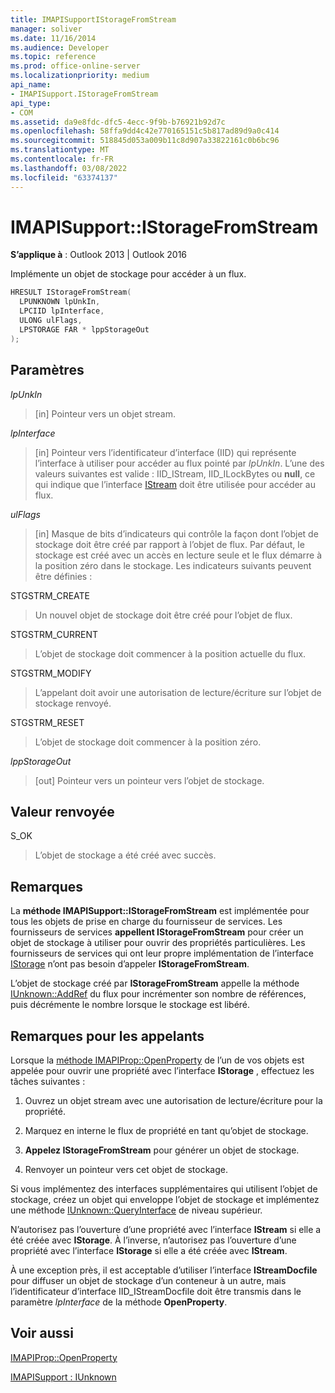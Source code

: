 ```yaml
---
title: IMAPISupportIStorageFromStream
manager: soliver
ms.date: 11/16/2014
ms.audience: Developer
ms.topic: reference
ms.prod: office-online-server
ms.localizationpriority: medium
api_name:
- IMAPISupport.IStorageFromStream
api_type:
- COM
ms.assetid: da9e8fdc-dfc5-4ecc-9f9b-b76921b92d7c
ms.openlocfilehash: 58ffa9dd4c42e770165151c5b817ad89d9a0c414
ms.sourcegitcommit: 518845d053a009b11c8d907a33822161c0b6bc96
ms.translationtype: MT
ms.contentlocale: fr-FR
ms.lasthandoff: 03/08/2022
ms.locfileid: "63374137"
---
```

# <a name="imapisupportistoragefromstream"></a>IMAPISupport::IStorageFromStream

  
  
**S’applique à** : Outlook 2013 | Outlook 2016 
  
Implémente un objet de stockage pour accéder à un flux.
  
```cpp
HRESULT IStorageFromStream(
  LPUNKNOWN lpUnkIn,
  LPCIID lpInterface,
  ULONG ulFlags,
  LPSTORAGE FAR * lppStorageOut
);
```

## <a name="parameters"></a>Paramètres

 _lpUnkIn_
  
> [in] Pointeur vers un objet stream.
    
 _lpInterface_
  
> [in] Pointeur vers l’identificateur d’interface (IID) qui représente l’interface à utiliser pour accéder au flux pointé par  _lpUnkIn_. L’une des valeurs suivantes est valide : IID_IStream, IID_ILockBytes ou **null**, ce qui indique que l’interface [IStream](https://msdn.microsoft.com/library/aa380034%28VS.85%29.aspx) doit être utilisée pour accéder au flux. 
    
 _ulFlags_
  
> [in] Masque de bits d’indicateurs qui contrôle la façon dont l’objet de stockage doit être créé par rapport à l’objet de flux. Par défaut, le stockage est créé avec un accès en lecture seule et le flux démarre à la position zéro dans le stockage. Les indicateurs suivants peuvent être définies :
    
STGSTRM_CREATE 
  
> Un nouvel objet de stockage doit être créé pour l’objet de flux.
    
STGSTRM_CURRENT 
  
> L’objet de stockage doit commencer à la position actuelle du flux.
    
STGSTRM_MODIFY 
  
> L’appelant doit avoir une autorisation de lecture/écriture sur l’objet de stockage renvoyé.
    
STGSTRM_RESET 
  
> L’objet de stockage doit commencer à la position zéro.
    
 _lppStorageOut_
  
> [out] Pointeur vers un pointeur vers l’objet de stockage.
    
## <a name="return-value"></a>Valeur renvoyée

S_OK 
  
> L’objet de stockage a été créé avec succès.
    
## <a name="remarks"></a>Remarques

La **méthode IMAPISupport::IStorageFromStream** est implémentée pour tous les objets de prise en charge du fournisseur de services. Les fournisseurs de services **appellent IStorageFromStream** pour créer un objet de stockage à utiliser pour ouvrir des propriétés particulières. Les fournisseurs de services qui ont leur propre implémentation de l’interface [IStorage](https://msdn.microsoft.com/library/aa380015%28VS.85%29.aspx) n’ont pas besoin d’appeler **IStorageFromStream**. 
  
L’objet de stockage créé par **IStorageFromStream** appelle la méthode [IUnknown::AddRef](https://msdn.microsoft.com/library/ms691379%28v=VS.85%29.aspx) du flux pour incrémenter son nombre de références, puis décrémente le nombre lorsque le stockage est libéré. 
  
## <a name="notes-to-callers"></a>Remarques pour les appelants

Lorsque la [méthode IMAPIProp::OpenProperty](imapiprop-openproperty.md) de l’un de vos objets est appelée pour ouvrir une propriété avec l’interface **IStorage** , effectuez les tâches suivantes : 
  
1. Ouvrez un objet stream avec une autorisation de lecture/écriture pour la propriété.
    
2. Marquez en interne le flux de propriété en tant qu’objet de stockage.
    
3. **Appelez IStorageFromStream** pour générer un objet de stockage. 
    
4. Renvoyer un pointeur vers cet objet de stockage.
    
Si vous implémentez des interfaces supplémentaires qui utilisent l’objet de stockage, créez un objet qui enveloppe l’objet de stockage et implémentez une méthode [IUnknown::QueryInterface](https://msdn.microsoft.com/library/ms682521%28v=VS.85%29.aspx) de niveau supérieur. 
  
N’autorisez pas l’ouverture d’une propriété avec l’interface **IStream** si elle a été créée avec **IStorage**. À l’inverse, n’autorisez pas l’ouverture d’une propriété avec l’interface **IStorage** si elle a été créée avec **IStream**. 
  
À une exception près, il est acceptable d’utiliser l’interface **IStreamDocfile** pour diffuser un objet de stockage d’un conteneur à un autre, mais l’identificateur d’interface IID_IStreamDocfile doit être transmis dans le paramètre _lpInterface_ de la méthode **OpenProperty**. 
  
## <a name="see-also"></a>Voir aussi



[IMAPIProp::OpenProperty](imapiprop-openproperty.md)
  
[IMAPISupport : IUnknown](imapisupportiunknown.md)

